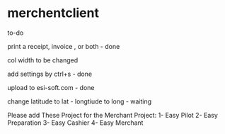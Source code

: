 # merchentclient

to-do

print a receipt, invoice , or both - done


col width to be changed


add settings by ctrl+s - done


upload to esi-soft.com - done


change latitude to lat - longtiude to long  - waiting

Please add These Project for the Merchant Project:
  1-  Easy Pilot
  2-  Easy Preparation
  3-  Easy Cashier
  4-  Easy Merchant
